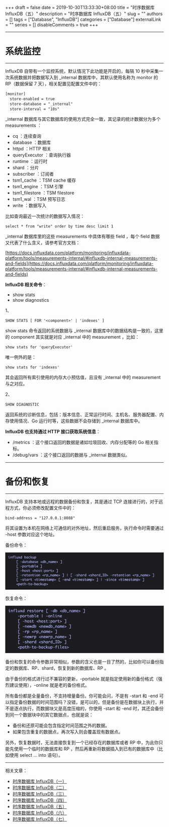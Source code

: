 +++
draft = false
date = 2019-10-30T13:33:30+08:00
title = "时序数据库 InfluxDB（五）"
description = "时序数据库 InfluxDB（五）"
slug = ""
authors = []
tags = ["Database", "InfluxDB"]
categories = ["Database"]
externalLink = ""
series = []
disableComments = true
+++

---
# 系统监控
---


InfluxDB 自带有一个监控系统，默认情况下此功能是开启的，每隔 10 秒中采集一次系统数据并把数据写入到 _internal 数据库中，其默认使用名称为 monitor 的 RP（数据保留 7 天），相关配置见配置文件中的：
```
[monitor]
  store-enabled = true
  store-database = "_internal"
  store-interval = "10s"
```


_internal 数据库与其它数据库的使用方式完全一致，其记录的统计数据分为多个 measurements ：

* cq ：连续查询
* database ：数据库
* httpd ：HTTP 相关
* queryExecutor ：查询执行器
* runtime ：运行时
* shard ：分片
* subscriber ：订阅者
* tsm1_cache ：TSM cache 缓存
* tsm1_engine ：TSM 引擎
* tsm1_filestore ：TSM filestore
* tsm1_wal ：TSM 预写日志
* write ：数据写入



比如查询最近一次统计的数据写入情况：
```
select * from "write" order by time desc limit 1
```


_internal 数据库里的这些 measurements 中具体有哪些 field ，每个 field 数据又代表了什么含义，请参考官方文档：

[https://docs.influxdata.com/platform/monitoring/influxdata-platform/tools/measurements-internal/#influxdb-internal-measurements-and-fields](https://docs.influxdata.com/platform/monitoring/influxdata-platform/tools/measurements-internal/#influxdb-internal-measurements-and-fields)




**InfluxDB 相关命令**：

* show stats
* show diagnostics



1、
```
SHOW STATS [ FOR '<component>' | 'indexes' ]
```
show stats 命令返回的系统数据与 _internal 数据库中的数据结构是一致的，这里的 component 其实就是对应 _internal 中的 measurement ，比如：
```
show stats for 'queryExecutor'
```


唯一例外的是：
```
show stats for 'indexes'
```
其会返回所有索引使用的内存大小预估值，且没有 _internal 中的 measurement 与之对应。



2、
```
SHOW DIAGNOSTIC
```
返回系统的诊断信息，包括：版本信息、正常运行时间、主机名、服务器配置、内存使用情况、Go 运行时等，这些数据不会存储到 _internal 数据库中。





**InfluxDB 也支持通过 HTTP 接口获取系统信息**：

* /metrics ：这个接口返回的数据是诸如垃圾回收、内存分配等的 Go 相关指标。
* /debug/vars ：这个接口返回的数据与 _internal 数据类似。






---
# 备份和恢复
---


InfluxDB 支持本地或远程的数据备份和恢复，其是通过 TCP 连接进行的，对于远程方式，你必须修改配置文件中的：
```
bind-address = "127.0.0.1:8088"
```
将其设置为本机在网络上可通信的对外地址，然后重启服务，执行命令时需要通过 -host 参数对应这个地址。



备份命令：

![backup](https://raw.githubusercontent.com/RifeWang/images/master/influxdb/backup.png)



恢复命令：

![restore](https://raw.githubusercontent.com/RifeWang/images/master/influxdb/restore.png)



备份和恢复的命令参数非常相似，参数的含义也是一目了然的，比如你可以备份指定的数据库、RP、shard，恢复到新的数据库、RP 。



由于备份的格式进行过不兼容的更新，-portable 就是指定使用新的备份格式（强烈建议使用），-online 就是老的备份格式。



所有备份都是全量备份，不支持增量备份。你可能会问，不是有 -start 和 -end 可以指定备份数据的时间范围吗？没错，是可以的，但是备份是在数据块上执行，并不是逐点执行，而数据块又是高度压缩的，你使用 -start 和 -end 时，其还会备份到同一个数据块中的其它数据点，也就是说：
* 备份和还原可能会包含指定时间范围之外的数据。
* 如果包含重复的数据点，再次写入则会覆盖现有数据点。


另外，恢复数据时，无法直接恢复到一个已经存在的数据库或者 RP 中，为此你只能先使用一个临时的数据库和 RP ，然后再重新将数据插入到已有的数据库中（比如使用 select ... into 语句）。

---
相关文章：
- [时序数据库 InfluxDB（一）](/influxdb-1/)
- [时序数据库 InfluxDB（二）](/influxdb-2/)
- [时序数据库 InfluxDB（三）](/influxdb-3/)
- [时序数据库 InfluxDB（四）](/influxdb-4/)
- [时序数据库 InfluxDB（五）](/influxdb-5/)
- [时序数据库 InfluxDB（六）](/influxdb-6/)
- [时序数据库 InfluxDB（七）](/influxdb-7/)
